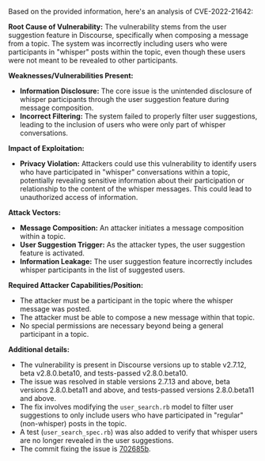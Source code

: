 Based on the provided information, here's an analysis of CVE-2022-21642:

**Root Cause of Vulnerability:**
The vulnerability stems from the user suggestion feature in Discourse, specifically when composing a message from a topic. The system was incorrectly including users who were participants in "whisper" posts within the topic, even though these users were not meant to be revealed to other participants.

**Weaknesses/Vulnerabilities Present:**
- **Information Disclosure:** The core issue is the unintended disclosure of whisper participants through the user suggestion feature during message composition.
- **Incorrect Filtering:** The system failed to properly filter user suggestions, leading to the inclusion of users who were only part of whisper conversations.

**Impact of Exploitation:**
- **Privacy Violation:** Attackers could use this vulnerability to identify users who have participated in "whisper" conversations within a topic, potentially revealing sensitive information about their participation or relationship to the content of the whisper messages. This could lead to unauthorized access of information.

**Attack Vectors:**
- **Message Composition:** An attacker initiates a message composition within a topic.
- **User Suggestion Trigger:** As the attacker types, the user suggestion feature is activated.
- **Information Leakage:**  The user suggestion feature incorrectly includes whisper participants in the list of suggested users.

**Required Attacker Capabilities/Position:**
- The attacker must be a participant in the topic where the whisper message was posted.
- The attacker must be able to compose a new message within that topic.
- No special permissions are necessary beyond being a general participant in a topic.

**Additional details:**
- The vulnerability is present in Discourse versions up to stable v2.7.12, beta v2.8.0.beta10, and tests-passed v2.8.0.beta10.
- The issue was resolved in stable versions 2.7.13 and above, beta versions 2.8.0.beta11 and above, and tests-passed versions 2.8.0.beta11 and above.
- The fix involves modifying the `user_search.rb` model to filter user suggestions to only include users who have participated in "regular" (non-whisper) posts in the topic.
- A test (`user_search_spec.rb`) was also added to verify that whisper users are no longer revealed in the user suggestions.
- The commit fixing the issue is [702685b](https://github.com/discourse/discourse/commit/702685b6a06ae45a544fc702027f1e4573d94aaa).